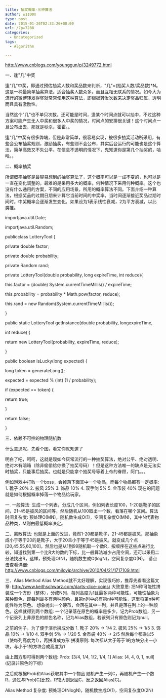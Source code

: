 ```yaml
---
title: 抽奖概率-三种算法
author: w1100n
type: post
date: 2015-01-26T02:33:26+00:00
url: /?p=7288
categories:
  - Uncategorized
tags:
  - Algorithm

---
```

http://www.cnblogs.com/younggun/p/3249772.html

一、逢"几"中奖

逢"几"中奖，即通过预估抽奖人数和奖品数来判断，"几"=(抽奖人数/奖品数)*N。这是一种最简单抽奖算法，适合抽奖人数众多，而且互相无联系的情况。如今大为流行的微博转发得奖就常常使用这种算法，即根据转发次数来决定奖品归属，透明而且具有激励性。

当然这个"几"也不单只次数，还可能是时间，逢某个时间点就可以抽中，不过这种方案可能产生无人中奖和很多人中奖的情况，时间点的安排很关键！这个时间点一旦公布出去，那就是秒杀，霍霍。。

逢"几"中奖有很多弊端，但是非常简单，很容易实现，被很多抽奖活动所采用，有些会公布抽奖规则，激励抽奖，有些则不会公布，其实后台运行的可能也是这个算法，简单高效又不失公平。在信息不透明的情况下，鬼知道你是第几个抽奖的，哈哈。。

二、概率抽奖

所谓概率抽奖是最容易想到的抽奖算法了，这个概率可以是一成不变的，也可以是一直在变化调整的，最难的是采用多大的概率，何种情况下采用何种概率。这个也没有什么通用的方案，不同的应用场景，所用的概率算法不同。下面介绍一种算法，根据奖品的过期日期来计算它当前时间的中奖率，当时间逐渐接近奖品过期时间时，中奖概率会逐渐发生变化，如果设为1表示线性衰减，2为平方衰减，以此类推。
  
importjava.util.Date;

importjava.util.Random;

publicclass LotteryTool {

private double factor;

private double probability;

private Random rand;

private LotteryTool(double probability, long expireTime, int reduce){

this.factor = (double) System.currentTimeMillis() / expireTime;

this.probability = probability * Math.pow(factor, reduce);

this.rand = new Random(System.currentTimeMillis());

}

public static LotteryTool getInstance(double probability, longexpireTime,

int reduce) {

return new LotteryTool(probability, expireTime, reduce);

}

public boolean isLucky(long expected) {

long token = generateLong();

expected = expected % (int) (1 / probability);

if (expected == token) {

return true;

}

return false;

}

三、依赖不可控的物理随机数

什么意思呢，先看个图，看完你就知道了


明白了吧，呵呵，这就是现如今灰常流行的一种抽奖算法，绝对公平、绝对透明、绝对木有暗箱（除非偷偷给你换了抽奖号码）！但是这种方法唯一的缺点是无法实时抽奖，只能事后抽奖。也就是只能拿个抽奖号等着上帝的眷顾，阿门。。。

例如游戏中打败一个boss，会掉落下面其中一个物品，而每个物品都有一定概率:  1. 靴子 20% 2. 披风 25% 3. 饰品 10% 4. 双手剑 5% 5. 金币袋 40% 现在的问题就是如何根据概率掉落一个物品给玩家。

一. 一般算法: 生成一个列表，分成几个区间，例如列表长度100，1-20是靴子的区间，21-45是披风的区间等，然后随机从100取出一个数，看落在哪个区间。算法时间复杂度: 预处理O(MN)，随机数生成O(1)，空间复杂度O(MN)，其中N代表物品种类，M则由最低概率决定。

二、离散算法: 也就是上面的改进，竟然1-20都是靴子，21-45都是披风，那抽象成小于等于20的是靴子，大于20且小于等于45是披风，就变成几个点[20,45,55,60,100]，然后也是从1到99随机取一个数R，按顺序在这些点进行比较，知道找到第一个比R大的数的下标，比一般算法减少占用空间，还可以采用二分法找出R，这样，预处理O(N)，随机数生成O(logN)，空间复杂度O(N)。 请点击查看详细: http://www.cnblogs.com/miloyip/archive/2010/04/21/1717109.html

三、Alias Method Alias Method就不太好理解，实现很巧妙，推荐先看看这篇文章: http://www.keithschwarz.com/darts-dice-coins/ 大致意思: 把N种可能性拼装成一个方形（整体），分成N列，每列高度为1且最多两种可能性，可能性抽象为某种颜色，即每列最多有两种颜色，且第n列中必有第n种可能性，这里将第n种可能性称为原色。 想象抛出一个硬币，会落在其中一列，并且是落在列上的一种颜色。这样就得到两个数组: 一个记录落在原色的概率是多少，记为Prob数组，另一个记录列上非原色的颜色名称，记为Alias数组，若该列只有原色则记为null。

之前的例子，为了便于演示换成分数 1. 靴子 20% -> 1/4 2. 披风 25% -> 1/5 3. 饰品 10% -> 1/10 4. 双手剑 5% -> 1/20 5. 金币袋 40% -> 2/5 然后每个都乘以5（使每列高度为1），再拼凑成方形 拼凑原则: 每次都从大于等于1的方块分出一小块，与小于1的方块合成高度为1

由上图方形可得到两个数组:  Prob: [3/4, 1/4, 1/2, 1/4, 1] Alias: [4, 4, 0, 1, null] (记录非原色的下标)

之后就根据Prob和Alias获取其中一个物品 随机产生一列C，再随机产生一个数R，通过与Prob[C]比较，R较大则返回C，反之返回Alias[C]。

Alias Method 复杂度: 预处理O(NlogN)，随机数生成O(1)，空间复杂度O(2N)